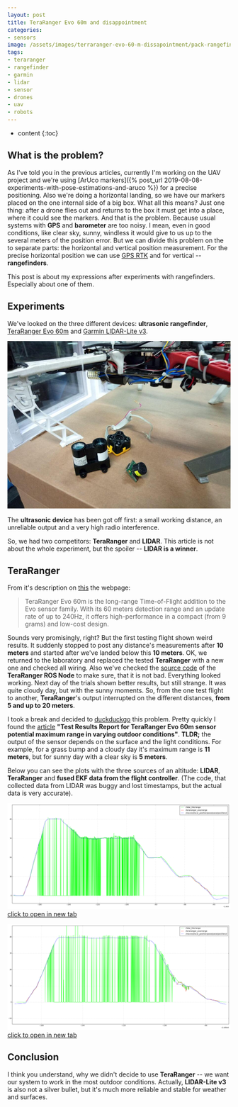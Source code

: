 ```yaml
---
layout: post
title: TeraRanger Evo 60m and disappointment
categories:
- sensors
image: /assets/images/terraranger-evo-60-m-dissapointment/pack-rangefinders1.jpg
tags:
- teraranger
- rangefinder
- garmin
- lidar
- sensor
- drones
- uav
- robots
---
```


* content
{:toc}

## What is the problem?

As I've told you in the previous articles, currently I'm working on the UAV project and we're using [ArUco markers]({% post_url 2019-08-08-experiments-with-pose-estimations-and-aruco %}) for a precise positioning. Also we're doing a horizontal landing, so we have our markers placed on the one internal side of a big box. What all this means? Just one thing: after a drone flies out and returns to the box it must get into a place, where it could see the markers. And that is the problem. Because usual systems with **GPS** and **barometer** are too noisy. I mean, even in good conditions, like clear sky, sunny, windless it would give to us up to the several meters of the position error. But we can divide this problem on the to separate parts: the horizontal and vertical position measurement. For the precise horizontal position we can use [GPS RTK](https://en.wikipedia.org/wiki/Real-time_kinematic) and for vertical -- **rangefinders**.

This post is about my expressions after experiments with rangefinders. Especially about one of them.

## Experiments

We've looked on the three different devices: **ultrasonic rangefinder**, [TeraRanger Evo 60m](https://web.archive.org/web/20200711091755/https://www.terabee.com/shop/lidar-tof-range-finders/teraranger-evo-60m/) and [Garmin LIDAR-Lite v3](https://buy.garmin.com/en-US/US/p/557294).

![Rangefinders pack](/assets/images/terraranger-evo-60-m-dissapointment/pack-rangefinders2.jpg)

The **ultrasonic device** has been got off first: a small working distance, an unreliable output and a very high radio interference.

So, we had two competitors: **TeraRanger** and **LIDAR**. This article is not about the whole experiment, but the spoiler -- **LIDAR is a winner**.

## TeraRanger

From it's description on [this](https://web.archive.org/web/20200711091755/https://www.terabee.com/shop/lidar-tof-range-finders/teraranger-evo-60m/) the webpage:

> TeraRanger Evo 60m is the long-range Time-of-Flight addition to the Evo sensor family. With its 60 meters detection range and an update rate of up to 240Hz, it offers high-performance in a compact (from 9 grams) and low-cost design.

Sounds very promisingly, right?
But the first testing flight shown weird results. It suddenly stopped to post any distance's measurements after **10 meters** and started after we've landed below this **10 meters**. OK, we returned to the laboratory and replaced the tested **TeraRanger** with a new one and checked all wiring. Also we've checked the [source code](https://github.com/Terabee/teraranger) of the **TeraRanger ROS Node** to make sure, that it is not bad. Everything looked working. Next day of the trials shown better results, but still strange. It was quite cloudy day, but with the sunny moments. So, from the one test flight to another, **TeraRanger**'s output interrupted on the different distances, **from 5 and up to 20 meters**.

I took a break and decided to [duckduckgo](https://duckduckgo.com/) this problem. Pretty quickly I found the [article](https://www.terabee.com/wp-content/uploads/2019/04/TeraRanger-Evo-60m-Test-Results-Report-Outdoor.pdf) **"Test Results Report for TeraRanger Evo 60m sensor potential maximum range in varying outdoor conditions"**. **TLDR;** the output of the sensor depends on the surface and the light conditions. For example, for a grass bump and a cloudy day it's maximum range is **11 meters**, but for sunny day with a clear sky is **5 meters**.

Below you can see the plots with the three sources of an altitude: **LIDAR**, **TeraRanger** and **fused EKF data from the flight controller**. (The code, that collected data from LIDAR was buggy and lost timestamps, but the actual data is very accurate).

![rangefinders experiment 1](/assets/images/terraranger-evo-60-m-dissapointment/range-finders-1.png)
[click to open in new tab](/assets/images/terraranger-evo-60-m-dissapointment/range-finders-1.png)

![rangefinders experiment 2](/assets/images/terraranger-evo-60-m-dissapointment/range-finders-2.png)
[click to open in new tab](/assets/images/terraranger-evo-60-m-dissapointment/range-finders-2.png)

## Conclusion

I think you understand, why we didn't decide to use **TeraRanger** --  we want our system to work in the most outdoor conditions. Actually, **LIDAR-Lite v3** is also not a silver bullet, but it's much more reliable and stable for weather and surfaces.
